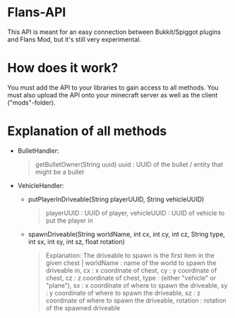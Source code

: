 # Flans-API
This API is meant for an easy connection between Bukkit/Spiggot plugins and Flans Mod, but it's still very experimental.

# How does it work?
You must add the API to your libraries to gain access to all methods. You must also upload the API onto your minecraft server as well as the client ("mods"-folder).

# Explanation of all methods
- BulletHandler:
  > getBulletOwner(String uuid)
      uuid : UUID of the bullet / entity that might be a bullet
    
- VehicleHandler:
  - putPlayerInDriveable(String playerUUID, String vehicleUUID)
    > playerUUID : UUID of player,
      vehicleUUID : UUID of vehicle to put the player in
      
  - spawnDriveable(String worldName, int cx, int cy, int cz, String type, int sx, int sy, int sz, float rotation)
    > Explanation: The driveable to spawn is the first item in the given chest | 
      worldName : name of the world to spawn the driveable in,
      cx : x coordinate of chest,
      cy : y coordinate of chest,
      cz : z coordinate of chest,
      type : (either "vehicle" or "plane"),
      sx : x coordinate of where to spawn the driveable,
      sy : y coordinate of where to spawn the driveable,
      sz : z coordinate of where to spawn the driveable,
      rotation : rotation of the spawned driveable
